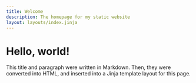 ```yaml
---
title: Welcome
description: The homepage for my static website
layout: layouts/index.jinja
---
```

# Hello, world!

This title and paragraph were written in Markdown. Then, they were converted into HTML, and inserted
into a Jinja template layout for this page.